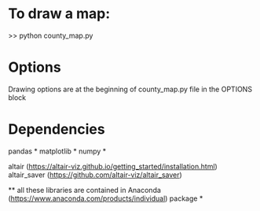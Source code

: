# To draw a map:

\>\> python county_map.py

# Options

Drawing options are at the beginning of county_map.py file in the OPTIONS block

# Dependencies

pandas \*
matplotlib \*
numpy \*

altair (https://altair-viz.github.io/getting_started/installation.html)
altair_saver (https://github.com/altair-viz/altair_saver)

*\* all these libraries are contained in Anaconda (https://www.anaconda.com/products/individual) package *
